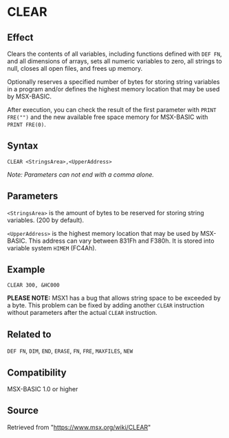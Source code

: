 # CLEAR

## Effect

Clears the contents of all variables, including functions defined with `DEF FN`, and all dimensions of arrays, sets all numeric variables to zero, all strings to null, closes all open files, and frees up memory.

Optionally reserves a specified number of bytes for storing string variables in a program and/or defines the highest memory location that may be used by MSX-BASIC.

After execution, you can check the result of the first parameter with `PRINT FRE("")` and the new available free space memory for MSX-BASIC with `PRINT FRE(0)`.

## Syntax

`CLEAR <StringsArea>,<UpperAddress>`

_Note: Parameters can not end with a comma alone._

## Parameters

`<StringsArea>` is the amount of bytes to be reserved for storing string variables. (200 by default).

`<UpperAddress>` is the highest memory location that may be used by MSX-BASIC. This address can vary between 831Fh and F380h. It is stored into variable system `HIMEM` (FC4Ah).

## Example

`CLEAR 300, &HC000`

**PLEASE NOTE:** MSX1 has a bug that allows string space to be exceeded by a byte. This problem can be fixed by adding another `CLEAR` instruction without parameters after the actual `CLEAR` instruction.

## Related to

`DEF FN`, `DIM`, `END`, `ERASE`, `FN`, `FRE`, `MAXFILES`, `NEW`

## Compatibility

MSX-BASIC 1.0 or higher

## Source

Retrieved from "https://www.msx.org/wiki/CLEAR"
